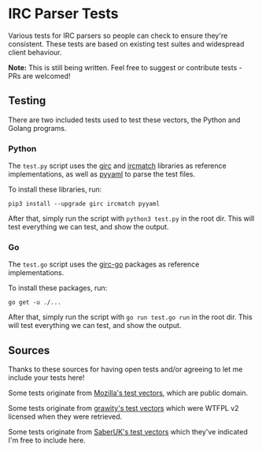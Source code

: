 # IRC Parser Tests

Various tests for IRC parsers so people can check to ensure they're consistent. These tests are based on existing test suites and widespread client behaviour.

**Note:** This is still being written. Feel free to suggest or contribute tests - PRs are welcomed!


## Testing

There are two included tests used to test these vectors, the Python and Golang programs.


### Python

The `test.py` script uses the [girc](https://github.com/DanielOaks/girc) and [ircmatch](https://github.com/mammon-ircd/ircmatch>) libraries as reference implementations, as well as [pyyaml](http://pyyaml.org/) to parse the test files.

To install these libraries, run:

    pip3 install --upgrade girc ircmatch pyyaml

After that, simply run the script with `python3 test.py` in the root dir. This will test everything we can test, and show the output.


### Go

The `test.go` script uses the [girc-go](https://github.com/DanielOaks/girc-go) packages as reference implementations.

To install these packages, run:

    go get -u ./...

After that, simply run the script with `go run test.go run` in the root dir. This will test everything we can test, and show the output.


## Sources

Thanks to these sources for having open tests and/or agreeing to let me include your tests here!

Some tests originate from [Mozilla's test vectors](https://dxr.mozilla.org/comm-central/source/chat/protocols/irc/test/test_ircMessage.js), which are public domain.

Some tests originate from [grawity's test vectors](https://github.com/grawity/irc-parse-tests) which were WTFPL v2 licensed when they were retrieved.

Some tests originate from [SaberUK's test vectors](https://github.com/SaberUK/ircparser/tree/master/test) which they've indicated I'm free to include here.
